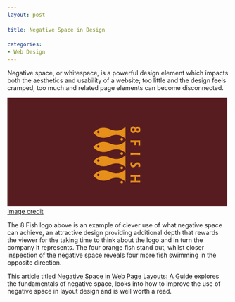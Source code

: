 ```yaml
---
layout: post

title: Negative Space in Design

categories:
- Web Design
---
```


Negative space, or whitespace, is a powerful design element which impacts both the aesthetics and usability of a website; too little and the design feels cramped, too much and related page elements can become disconnected.

![8 Fish logo which makes clever use of negative space](/img/content/eight-fish.jpg)
[image credit](http://www.logofaves.com/2009/05/8-fish/)

The 8 Fish logo above is an example of clever use of what negative space can achieve, an attractive design providing additional depth that rewards the viewer for the taking time to think about the logo and in turn the company it represents. The four orange fish stand out, whilst closer inspection of the negative space reveals four more fish swimming in the opposite direction.

This article titled [Negative Space in Web Page Layouts: A Guide](http://sixrevisions.com/web_design/negative-space-in-webpage-layouts-a-guide/) explores the fundamentals of negative space, looks into how to improve the use of negative space in layout design and is well worth a read.